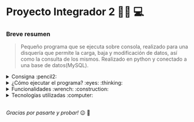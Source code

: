 # Proyecto Integrador 2 :man_technologist:	:computer:	

### Breve resumen
> Pequeño programa que se ejecuta sobre consola, realizado para una disquería que permite la carga, baja y modificación de datos, así como la consulta de los mismos. Realizado en python y conectado a una base de datos(MySQL).

<details> <summary> Consigna :pencil2:  </summary>

### Consigna :pencil2:

> #### TRABAJO INTEGRADOR – Programación Inicial y Bases de Datos 
> 
> Una conocida casa de música de la ciudad de Formosa capital solicitó a nuestra empresa de
software que le confeccionemos un nuevo sistema que gestione sus Discos, Cassettes y
Compact Discs, que vende a los coleccionistas y turistas que asisten a su local, en el centro
de la ciudad.
>
> <br>
>
> **El sistema debe proveer los siguientes requerimientos por parte del cliente:**
> - Alta, baja y modificación de datos de un álbum musical.
> - Listado de álbumes disponibles por artista, en orden alfabético.
> - Listado por género musical.
> - Búsqueda por nombre de un álbum.
> 
> 
> 🏆 **Criterios de evaluación del trabajo práctico:**
> 
> - Conexión del programa a la base de datos, alta, baja y modificación de datos (60%)
> - Listados requeridos (10%)
> - Presentación del software con interfaz gráfica, ventanas o web (10%)
> - Innovación al software implementada por parte del grupo de trabajo* (20%)
> 
> Criterios de presentación del trabajo práctico:
> - Creación del mismo por equipo y/o grupo de trabajo (no se aceptan trabajos
individuales)
> - Creación de un repositorio compartido para el grupo de trabajo, rama para cada
integrante.
> - Presentaciones de los avances del trabajo práctico de manera semanal.
> - Acompañamiento a cargo de profesor tutor designado.
> - Exposición grupal y explicación del software creado por parte del equipo de trabajo,
indicando sus funcionalidades, al finalizar el proyecto.
> 
> <br>
> 
> (*)Por innovación se entiende cualquier tipo de mejora propuesta por parte del equipo al trabajo práctico, a ser
posible de realizar dentro de los plazos posibles. 
> 
> ✔ (Fecha de entrega 31/10/2022)
> 
> 📚 T.S. Innovación con Tecnologías 4.0 - Prof. Sergio Daniel Romero

</details>

<details>

<summary> ¿Cómo ejecutar el programa? :eyes: :thinking:	 </summary>

### ¿Cómo ejecutar el programa? :eyes: :thinking:


1. En su consola ejecutar :keyboard::
````
git clone https://github.com/RodraPerez/proyecto-integrador-II.git
````

2. Ingresar a la carpeta del repositorio.
````
cd TP-INTEGRADOR---2-
````

3. Instalar las librerias necesarias, copiar el sigueinte código y pegarlo en la consola:
````
pip install pillow qrcode qrcode-terminal terminal-img
````
4. Agregar la contraseña de la base de datos en el archivo _conexión.py_ :

![password](https://user-images.githubusercontent.com/97641886/200140691-202bbd98-89cc-4753-8d37-28fc28fede96.png)

5. Listo! Para abrir el programa debes ejecutar el archivo **Disqueria.py**
````
Disqueria.py 
````
O 

````
python Disqueria.py 
````
<br>
</details>

<details> <summary> Funcionalidades :wrench: :construction: </summary>

### Funcionalidades  :wrench: :construction:
* Alta, baja y modificación de:
  * Album
  * Intérprete
  * Canción
  
* Mostrado de listados de:
  * Albumes
  * Intérpretes
  * Canciones
  * Géneros
  * Formatos
  * Discográficas

* Muestra de detalles de álbum especificado
* QR para redirigir a página con más informarción sobre el álbum
* Muestra de imagen del artista en formato ASCII

</details>

<details> <summary> Tecnologías utilizadas :computer: </summary>
<br>
 <img src = "https://img.shields.io/badge/Python-FFD43B?style=for-the-badge&logo=python&logoColor=blue" />
 
 <img src = "https://img.shields.io/badge/MySQL-005C84?style=for-the-badge&logo=mysql&logoColor=white" />
 
 </details>
 
 <br>

_Gracias por pasarte y probar!_  :wink: :wave:	
